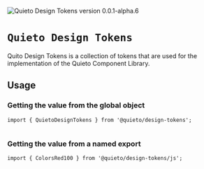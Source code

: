 ![Quieto Design Tokens version 0.0.1-alpha.6](./lib/assets/images/README.png)

# `Quieto Design Tokens`

Quito Design Tokens is a collection of tokens that are used for the implementation of the Quieto Component Library.

## Usage

### Getting the value from the global object

```
import { QuietoDesignTokens } from '@quieto/design-tokens';


```

### Getting the value from a named export

```
import { ColorsRed100 } from '@quieto/design-tokens/js';


```

